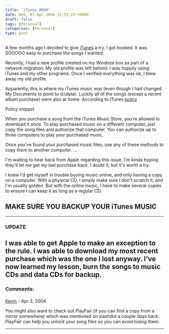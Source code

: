 ```yaml
---
title: 'iTunes ARGH'
date: Wed, 07 Apr 2004 21:52:23 +0000
draft: false
tags: [Personal]
categories: [Personal]
type: post
---
```


A few months ago I decided to give [iTunes](http://www.apple.com/itunes/) a try. I got hooked. It was SOOOOO easy to purchase the songs I wanted.

Recently, I had a new profile created on my Windoze box as part of a network migration. My old profile was left behind. I was happily using iTunes and my other programs. Once I verified everything was ok, I blew away my old profile.

Apparently, this is where my iTunes music was (even though I had changed My Documents to point to d:\\data). Luckily all of the songs (except a recent album purchase) were also at home. According to iTunes [policy](http://docs.info.apple.com/article.html?artnum=93366)

Policy snippet

When you purchase a song from the iTunes Music Store, you're allowed to download it once. To play purchased music on a different computer, just copy the song files and authorize that computer. You can authorize up to three computers to play your purchased music.

Once you've found your purchased music files, use any of these methods to copy them to another computer.
...

I'm waiting to hear back from Apple regarding this issue. I'm kinda hoping they'll let me get my last purchase back. I doubt it, but it's worth a try.

I knew I'd get myself in trouble buying music online, and only having a copy on a computer. With a physical CD, I simply make sure I don't scratch it, and I'm usually golden. But with the online music, I have to make several copies to ensure I can keep it as long as a regular CD.

MAKE SURE YOU BACKUP YOUR iTunes MUSIC
--------------------------------------

* * *

### UPDATE


I was able to get Apple to make an exception to the rule. I was able to download my most recent purchase which was the one I lost anyway. I've now learned my lesson, burn the songs to music CDs and data CDs for backup.
---
### Comments:
####
[Kevin]( "") - <time datetime="2004-04-07 21:11:10">Apr 3, 2004</time>

You might also want to check out PlayFair (if you can find a copy from a mirror somewhere) which was mentioned on slashdot a couple days back. PlayFair can help you unlock your song files so you can avoid losing them.
<hr />
